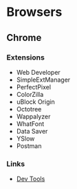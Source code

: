 # Browsers
## Chrome
### Extensions
- Web Developer
- SimpleExtManager
- PerfectPixel
- ColorZilla
- uBlock Origin
- Octotree
- Wappalyzer
- WhatFont
- Data Saver
- YSlow
- Postman
### Links
- [Dev Tools](https://developers.google.com/web/tools/chrome-devtools/)
